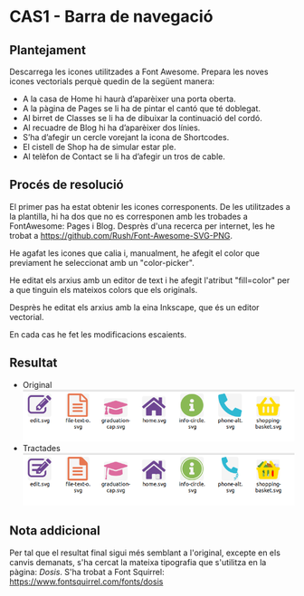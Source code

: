 # CAS1 - Barra de navegació

## Plantejament

Descarrega les icones utilitzades a Font Awesome.
Prepara les noves icones vectorials perquè quedin de la següent manera:
* A la casa de Home hi haurà d’aparèixer una porta oberta.
* A la pàgina de Pages se li ha de pintar el cantó que té doblegat.
* Al birret de Classes se li ha de dibuixar la continuació del cordó.
* Al recuadre de Blog hi ha d’aparèixer dos línies.
* S’ha d’afegir un cercle vorejant la icona de Shortcodes.
* El cistell de Shop ha de simular estar ple.
* Al telèfon de Contact se li ha d’afegir un tros de cable.

## Procés de resolució

El primer pas ha estat obtenir les icones corresponents. De les utilitzades a la plantilla, hi ha dos que no es corresponen amb les trobades a FontAwesome: Pages i Blog. Desprès d'una recerca per internet, les he trobat a https://github.com/Rush/Font-Awesome-SVG-PNG.

He agafat les icones que calia i, manualment, he afegit el color que previament he seleccionat amb un "color-picker".

He editat els arxius amb un editor de text i he afegit l'atribut "fill=color" per a que tinguin els mateixos colors que els originals.

Desprès he editat els arxius amb la eina Inkscape, que és un editor vectorial.

En cada cas he fet les modificacions escaients.

## Resultat

* Original
![icones originals](./images/icones-originals.png)
* Tractades
![icones tractades](./images/icones-tractades.png)

## Nota addicional

Per tal que el resultat final sigui més semblant a l'original, excepte en els canvis demanats, s'ha cercat la mateixa tipografia que s'utilitza en la pàgina: *Dosis*. S'ha trobat a Font Squirrel: https://www.fontsquirrel.com/fonts/dosis

